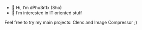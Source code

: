 - 👋 Hi, I’m dPho3n1x (Sho)
- 👀 I’m interested in IT oriented stuff

Feel free to try my main projects: Clenc and Image Compressor ;)
